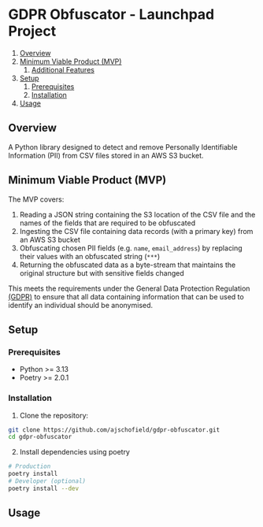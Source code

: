 # GDPR Obfuscator - Launchpad Project

1. [Overview](#overview)
2. [Minimum Viable Product (MVP)](#minimum-viable-product-mvp)
    1. [Additional Features](#additional-features)
4. [Setup](#setup)
    1. [Prerequisites](#prerequisites)
    2. [Installation](#installation)
5. [Usage](#usage)

## Overview

A Python library designed to detect and remove Personally Identifiable Information (PII) from CSV files stored in an AWS S3 bucket.

## Minimum Viable Product (MVP)

The MVP covers:
1. Reading a JSON string containing the S3 location of the CSV file and the names of the fields that are required to be obfuscated
2. Ingesting the CSV file containing data records (with a primary key) from an AWS S3 bucket
3. Obfuscating chosen PII fields (e.g. `name`, `email_address`) by replacing their values with an obfuscated string (`***`)
4. Returning the obfuscated data as a byte-stream that maintains the original structure but with sensitive fields changed

This meets the requirements under the General Data Protection Regulation [(GDPR)](https://ico.org.uk/media/for-organisations/guide-to-data-protection/guide-to-the-general-data-protection-regulation-gdpr-1-1.pdf) to ensure that all data containing information that can be used to identify an individual should be anonymised.

## Setup

### Prerequisites

- Python >= 3.13
- Poetry >= 2.0.1

### Installation

1. Clone the repository:

```bash
git clone https://github.com/ajschofield/gdpr-obfuscator.git
cd gdpr-obfuscator
```

2. Install dependencies using poetry

```bash
# Production
poetry install
# Developer (optional)
poetry install --dev
```

## Usage
